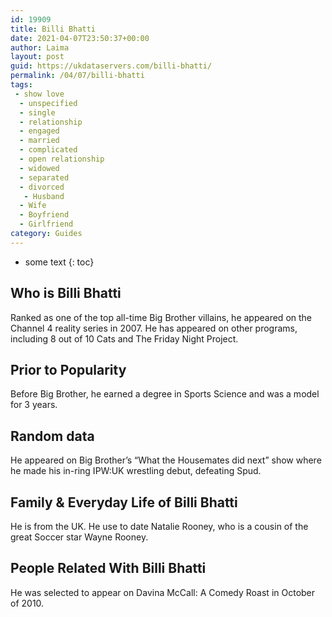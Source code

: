 ```yaml
---
id: 19909
title: Billi Bhatti
date: 2021-04-07T23:50:37+00:00
author: Laima
layout: post
guid: https://ukdataservers.com/billi-bhatti/
permalink: /04/07/billi-bhatti
tags:
 - show love
  - unspecified
  - single
  - relationship
  - engaged
  - married
  - complicated
  - open relationship
  - widowed
  - separated
  - divorced
   - Husband
  - Wife
  - Boyfriend
  - Girlfriend
category: Guides
---
```


* some text
{: toc}


## Who is Billi Bhatti
                  
                  
                  
Ranked as one of the top all-time Big Brother villains, he appeared on the Channel 4 reality series in 2007. He has appeared on other programs, including 8 out of 10 Cats and The Friday Night Project.
                  
              
            
              
            
                
                
                
## Prior to Popularity
                  
                  
                  
Before Big Brother, he earned a degree in Sports Science and was a model for 3 years.
                  
              
            
              
            
                
                
                
## Random data
                  
                  
                  
He appeared on Big Brother&#8217;s &#8220;What the Housemates did next&#8221; show where he made his in-ring IPW:UK wrestling debut, defeating Spud.
                  
              
            
              
            
                
                
                
## Family & Everyday Life of Billi Bhatti
                  
                  
                  
He is from the UK. He use to date Natalie Rooney, who is a cousin of the great Soccer star Wayne Rooney.
                  
              
            
              
            
                
                
                
## People Related With Billi Bhatti
                  
                  
                  
He was selected to appear on Davina McCall: A Comedy Roast in October of 2010.
                  
              
            
              
            
                
              
            
              
              
            
            
              
            
          
          
          